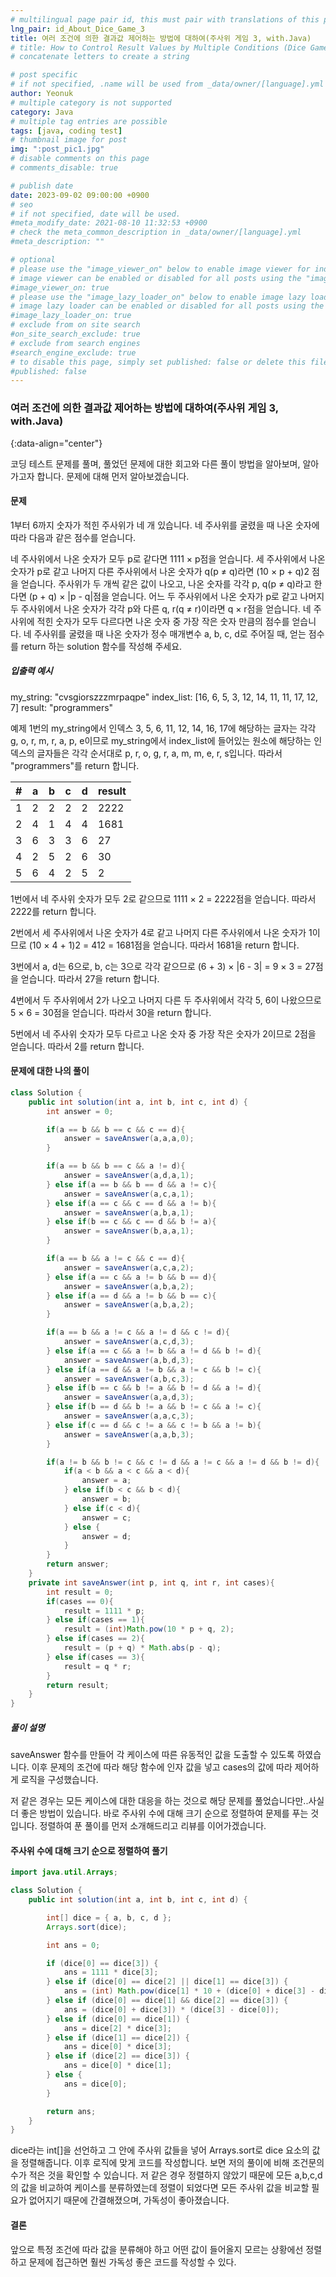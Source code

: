 ```yaml
---
# multilingual page pair id, this must pair with translations of this page. (This name must be unique)
lng_pair: id_About_Dice_Game_3
title: 여러 조건에 의한 결과값 제어하는 방법에 대하여(주사위 게임 3, with.Java)
# title: How to Control Result Values by Multiple Conditions (Dice Game 3, with.Java)
# concatenate letters to create a string

# post specific
# if not specified, .name will be used from _data/owner/[language].yml
author: Yeonuk
# multiple category is not supported
category: Java
# multiple tag entries are possible
tags: [java, coding test]
# thumbnail image for post
img: ":post_pic1.jpg"
# disable comments on this page
# comments_disable: true

# publish date
date: 2023-09-02 09:00:00 +0900
# seo
# if not specified, date will be used.
#meta_modify_date: 2021-08-10 11:32:53 +0900
# check the meta_common_description in _data/owner/[language].yml
#meta_description: ""

# optional
# please use the "image_viewer_on" below to enable image viewer for individual pages or posts (_posts/ or [language]/_posts folders).
# image viewer can be enabled or disabled for all posts using the "image_viewer_posts: true" setting in _data/conf/main.yml.
#image_viewer_on: true
# please use the "image_lazy_loader_on" below to enable image lazy loader for individual pages or posts (_posts/ or [language]/_posts folders).
# image lazy loader can be enabled or disabled for all posts using the "image_lazy_loader_posts: true" setting in _data/conf/main.yml.
#image_lazy_loader_on: true
# exclude from on site search
#on_site_search_exclude: true
# exclude from search engines
#search_engine_exclude: true
# to disable this page, simply set published: false or delete this file
#published: false
---
```


<!-- outline-start -->

### 여러 조건에 의한 결과값 제어하는 방법에 대하여(주사위 게임 3, with.Java)

{:data-align="center"}

<!-- outline-end -->

코딩 테스트 문제를 풀며, 풀었던 문제에 대한 회고와 다른 풀이 방법을 알아보며, 알아가고자 합니다.
문제에 대해 먼저 알아보겠습니다.

#### 문제

1부터 6까지 숫자가 적힌 주사위가 네 개 있습니다. 네 주사위를 굴렸을 때 나온 숫자에 따라 다음과 같은 점수를 얻습니다.

네 주사위에서 나온 숫자가 모두 p로 같다면 1111 × p점을 얻습니다.
세 주사위에서 나온 숫자가 p로 같고 나머지 다른 주사위에서 나온 숫자가 q(p ≠ q)라면 (10 × p + q)2 점을 얻습니다.
주사위가 두 개씩 같은 값이 나오고, 나온 숫자를 각각 p, q(p ≠ q)라고 한다면 (p + q) × |p - q|점을 얻습니다.
어느 두 주사위에서 나온 숫자가 p로 같고 나머지 두 주사위에서 나온 숫자가 각각 p와 다른 q, r(q ≠ r)이라면 q × r점을 얻습니다.
네 주사위에 적힌 숫자가 모두 다르다면 나온 숫자 중 가장 작은 숫자 만큼의 점수를 얻습니다.
네 주사위를 굴렸을 때 나온 숫자가 정수 매개변수 a, b, c, d로 주어질 때, 얻는 점수를 return 하는 solution 함수를 작성해 주세요.

##### 입출력 예시

my_string: "cvsgiorszzzmrpaqpe"
index_list: [16, 6, 5, 3, 12, 14, 11, 11, 17, 12, 7]
result: "programmers"

예제 1번의 my_string에서 인덱스 3, 5, 6, 11, 12, 14, 16, 17에 해당하는 글자는 각각 g, o, r, m, r, a, p, e이므로 my_string에서 index_list에 들어있는 원소에 해당하는 인덱스의 글자들은 각각 순서대로 p, r, o, g, r, a, m, m, e, r, s입니다. 따라서 "programmers"를 return 합니다.

| #   | a   | b   | c   | d   | result |
| --- | --- | --- | --- | --- | ------ |
| 1   | 2   | 2   | 2   | 2   | 2222   |
| 2   | 4   | 1   | 4   | 4   | 1681   |
| 3   | 6   | 3   | 3   | 6   | 27     |
| 4   | 2   | 5   | 2   | 6   | 30     |
| 5   | 6   | 4   | 2   | 5   | 2      |

1번에서 네 주사위 숫자가 모두 2로 같으므로 1111 × 2 = 2222점을 얻습니다. 따라서 2222를 return 합니다.

2번에서 세 주사위에서 나온 숫자가 4로 같고 나머지 다른 주사위에서 나온 숫자가 1이므로 (10 × 4 + 1)2 = 412 = 1681점을 얻습니다. 따라서 1681을 return 합니다.

3번에서 a, d는 6으로, b, c는 3으로 각각 같으므로 (6 + 3) × |6 - 3| = 9 × 3 = 27점을 얻습니다. 따라서 27을 return 합니다.

4번에서 두 주사위에서 2가 나오고 나머지 다른 두 주사위에서 각각 5, 6이 나왔으므로 5 × 6 = 30점을 얻습니다. 따라서 30을 return 합니다.

5번에서 네 주사위 숫자가 모두 다르고 나온 숫자 중 가장 작은 숫자가 2이므로 2점을 얻습니다. 따라서 2를 return 합니다.

<!-- | i   | arr[i] | stk     |
| --- | ------ | ------- |
| 0   | 1      | []      |
| 1   | 4      | [1]     | -->

#### 문제에 대한 나의 풀이

```java
class Solution {
    public int solution(int a, int b, int c, int d) {
        int answer = 0;

        if(a == b && b == c && c == d){
            answer = saveAnswer(a,a,a,0);
        }

        if(a == b && b == c && a != d){
            answer = saveAnswer(a,d,a,1);
        } else if(a == b && b == d && a != c){
            answer = saveAnswer(a,c,a,1);
        } else if(a == c && c == d && a != b){
            answer = saveAnswer(a,b,a,1);
        } else if(b == c && c == d && b != a){
            answer = saveAnswer(b,a,a,1);
        }

        if(a == b && a != c && c == d){
            answer = saveAnswer(a,c,a,2);
        } else if(a == c && a != b && b == d){
            answer = saveAnswer(a,b,a,2);
        } else if(a == d && a != b && b == c){
            answer = saveAnswer(a,b,a,2);
        }

        if(a == b && a != c && a != d && c != d){
            answer = saveAnswer(a,c,d,3);
        } else if(a == c && a != b && a != d && b != d){
            answer = saveAnswer(a,b,d,3);
        } else if(a == d && a != b && a != c && b != c){
            answer = saveAnswer(a,b,c,3);
        } else if(b == c && b != a && b != d && a != d){
            answer = saveAnswer(a,a,d,3);
        } else if(b == d && b != a && b != c && a != c){
            answer = saveAnswer(a,a,c,3);
        } else if(c == d && c != a && c != b && a != b){
            answer = saveAnswer(a,a,b,3);
        }

        if(a != b && b != c && c != d && a != c && a != d && b != d){
            if(a < b && a < c && a < d){
                answer = a;
            } else if(b < c && b < d){
                answer = b;
            } else if(c < d){
                answer = c;
            } else {
                answer = d;
            }
        }
        return answer;
    }
    private int saveAnswer(int p, int q, int r, int cases){
        int result = 0;
        if(cases == 0){
            result = 1111 * p;
        } else if(cases == 1){
            result = (int)Math.pow(10 * p + q, 2);
        } else if(cases == 2){
            result = (p + q) * Math.abs(p - q);
        } else if(cases == 3){
            result = q * r;
        }
        return result;
    }
}
```

##### 풀이 설명

saveAnswer 함수를 만들어 각 케이스에 따른 유동적인 값을 도출할 수 있도록 하였습니다. 이후 문제의 조건에 따라 해당 함수에 인자 값을 넣고 cases의 값에 따라 제어하게 로직을 구성했습니다.

저 같은 경우는 모든 케이스에 대한 대응을 하는 것으로 해당 문제를 풀었습니다만..사실 더 좋은 방법이 있습니다.
바로 주사위 수에 대해 크기 순으로 정렬하여 문제를 푸는 것입니다. 정렬하여 푼 풀이를 먼저 소개해드리고 리뷰를 이어가겠습니다.

#### 주사위 수에 대해 크기 순으로 정렬하여 풀기

```java
import java.util.Arrays;

class Solution {
    public int solution(int a, int b, int c, int d) {

        int[] dice = { a, b, c, d };
        Arrays.sort(dice);

        int ans = 0;

        if (dice[0] == dice[3]) {
            ans = 1111 * dice[3];
        } else if (dice[0] == dice[2] || dice[1] == dice[3]) {
            ans = (int) Math.pow(dice[1] * 10 + (dice[0] + dice[3] - dice[1]), 2);
        } else if (dice[0] == dice[1] && dice[2] == dice[3]) {
            ans = (dice[0] + dice[3]) * (dice[3] - dice[0]);
        } else if (dice[0] == dice[1]) {
            ans = dice[2] * dice[3];
        } else if (dice[1] == dice[2]) {
            ans = dice[0] * dice[3];
        } else if (dice[2] == dice[3]) {
            ans = dice[0] * dice[1];
        } else {
            ans = dice[0];
        }

        return ans;
    }
}
```

dice라는 int[]을 선언하고 그 안에 주사위 값들을 넣어 Arrays.sort로 dice 요소의 값을 정렬해줍니다.
이후 로직에 맞게 코드를 작성합니다. 보면 저의 풀이에 비해 조건문의 수가 적은 것을 확인할 수 있습니다.
저 같은 경우 정렬하지 않았기 때문에 모든 a,b,c,d의 값을 비교하여 케이스를 분류하였는데 정렬이 되었다면 모든 주사위 값을 비교할 필요가 없어지기 때문에 간결해졌으며, 가독성이 좋아졌습니다.

#### 결론

앞으로 특정 조건에 따라 값을 분류해야 하고 어떤 값이 들어올지 모르는 상황에선 정렬하고 문제에 접근하면 훨씬 가독성 좋은 코드를 작성할 수 있다.
